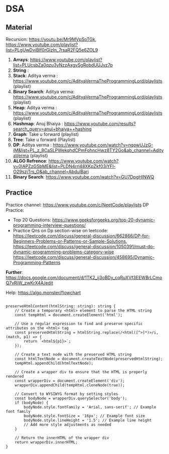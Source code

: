 # DSA



## Material

Recursion: https://youtu.be/Mr9MVpSoTGk, https://www.youtube.com/playlist?list=PLgUwDviBIf0rGlzIn_7rsaR2FQ5e6ZOL9
1. **Arrays**: https://www.youtube.com/playlist?list=PLUcsbZa0qzu3yNzzAxgvSgRobdUUJvz7p
2. **String**  : 
3. **Stack**: Aditya verma : https://www.youtube.com/c/AdityaVermaTheProgrammingLord/playlists (playlist)
4. **Binary Search**: Aditya verma: https://www.youtube.com/c/AdityaVermaTheProgrammingLord/playlists (playlist)
5. **Heap**: Aditya verma : https://www.youtube.com/c/AdityaVermaTheProgrammingLord/playlists (playlist)
6. **Hashmap**: Anuj Bhaiya : https://www.youtube.com/results?search_query=anuj+bhaiya++hashing
7. **Graph**: Take u forward (playlist)
8. **Tree**:  Take u forward (Playlist)
9. **DP**: Aditya verma : https://www.youtube.com/watch?v=nqowUJzG-iM&list=PL_z_8CaSLPWekqhdCPmFohncHwz8TY2Go&ab_channel=AdityaVerma  (playlist)
10. **ALGO Refrence**: https://www.youtube.com/watch?v=0IAPZzGSbME&list=PLDN4rrl48XKpZkf03iYFl-O29szjTrs_O&ab_channel=AbdulBari
11. **Binary Search**: https://www.youtube.com/watch?v=GU7DpgHINWQ



## Practice


Practice channel: https://www.youtube.com/c/NeetCode/playlists
DP Practice:
- Top 20 Questions: https://www.geeksforgeeks.org/top-20-dynamic-programming-interview-questions/
- Practice Qns on Dp section-wise on leetcode:  https://leetcode.com/discuss/general-discussion/662866/DP-for-Beginners-Problems-or-Patterns-or-Sample-Solutions,                                                         https://leetcode.com/discuss/general-discussion/1050391/must-do-dynamic-programming-problems-category-wise
  https://leetcode.com/discuss/general-discussion/458695/Dynamic-Programming-Patterns


**Further**: https://docs.google.com/document/d/1TK2_ij3oBDy_cqRuXVf3EEWBrLCmoQ7vRiW_zwKrX4A/edit

Help: https://algo.monster/flowchart



```

preserveHtmlContent(htmlString: string): string {
    // Create a temporary <html> element to parse the HTML string
    const tempHtml = document.createElement('html');

    // Use a regular expression to find and preserve specific attributes on the <html> tag
    const preservedHtmlString = htmlString.replace(/<html([^>]*)>/i, (match, p1) => {
        return `<html${p1}>`;
    });

    // Create a text node with the preserved HTML string
    const htmlTextNode = document.createTextNode(preservedHtmlString);
    tempHtml.appendChild(htmlTextNode);

    // Create a wrapper div to ensure that the HTML is properly rendered
    const wrapperDiv = document.createElement('div');
    wrapperDiv.appendChild(tempHtml.cloneNode(true));

    // Convert to WYSIWYG format by setting styles
    const bodyNode = wrapperDiv.querySelector('body');
    if (bodyNode) {
        bodyNode.style.fontFamily = 'Arial, sans-serif'; // Example font family
        bodyNode.style.fontSize = '16px'; // Example font size
        bodyNode.style.lineHeight = '1.5'; // Example line height
        // Add more style adjustments as needed
    }

    // Return the innerHTML of the wrapper div
    return wrapperDiv.innerHTML;
}




```

